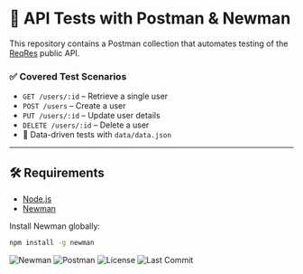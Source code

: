 # 🔄 API Tests with Postman & Newman

This repository contains a Postman collection that automates testing of the [ReqRes](https://reqres.in) public API.

### ✅ Covered Test Scenarios
- `GET /users/:id` – Retrieve a single user
- `POST /users` – Create a user
- `PUT /users/:id` – Update user details
- `DELETE /users/:id` – Delete a user
- 🧪 Data-driven tests with `data/data.json`

---

## 🛠 Requirements

- [Node.js](https://nodejs.org/)
- [Newman](https://www.npmjs.com/package/newman)

Install Newman globally:

```bash
npm install -g newman
```

![Newman](https://img.shields.io/badge/Newman-4FA94D?style=flat-square&logo=postman&logoColor=white)
![Postman](https://img.shields.io/badge/Postman-FF6C37?style=flat-square&logo=postman&logoColor=white)
![License](https://img.shields.io/github/license/catellic/qa-postman-newman-tests?style=flat-square)
![Last Commit](https://img.shields.io/github/last-commit/catellic/qa-postman-newman-tests?style=flat-square)
